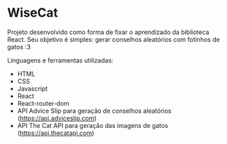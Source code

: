 # WiseCat
Projeto desenvolvido como forma de fixar o aprendizado da biblioteca React. Seu objetivo é simples: gerar conselhos aleatórios com fotinhos de gatos :3

Linguagens e ferramentas utilizadas:

- HTML
- CSS
- Javascript
- React
- React-router-dom
- API Advice Slip para geração de conselhos aleatórios (https://api.adviceslip.com)
- API The Cat API para geração das imagens de gatos (https://api.thecatapi.com)
